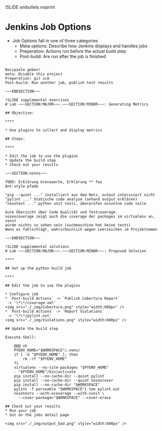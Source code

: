 !SLIDE smbullets noprint
# Jenkins Job Options
* Job Options fall in one of three categories
  - Meta options: Describe how Jenkins displays and handles jobs
  - Preperation: Actions run before the actual build step
  - Post-build: Are run after the job is finished

~~~SECTION:notes~~~

Beispiele geben!
meta: Disable this project
Preperation: git scm
Post-build: Run another job, publish test results

~~~ENDSECTION~~~

!SLIDE supplemental exercises
# Lab ~~~SECTION:MAJOR~~~.~~~SECTION:MINOR~~~: Generating Metrics

## Objective:

****

* Use plugins to collect and display metrics

## Steps:

****

* Edit the job to use the plugins
* Update the build step
* Check out your results

~~~SECTION:notes~~~

TODO: Erklärung Grenzwerte, Erklärung ** foo
Ant-style pfade 

"pip --quiet ..." installiert aus dem Netz, output interssiert nicht
"pylint ..." Statische code analyse (anhand output erklären)
"nosetest ..." python unit tests, überprüfen einzelne code teile

Gute Übersicht über Code Qualität und Testcoverage.  
nosexcoverage zeigt auch die coverage der packages im virtualenv an, sonst
würde nichts zu sehen sein (suchmaschine hat keine tests)
Wenn es fehlschlägt, wahrscheinlich wegen Leerzeichen im Projektnamen

~~~ENDSECTION~~~

!SLIDE supplemental solutions
# Lab ~~~SECTION:MAJOR~~~.~~~SECTION:MINOR~~~: Proposed Solution

****

## Set up the python build job

****

## Edit the job to use the plugins

* Configure job
* `Post-build Actions` -> `Publish Cobertura Report`  
 -> '\*\*/coverage.xml'  
<img src="./_img/Cobertura.png" style="width:600px" />
* `Post-build Actions` -> `Report Violations`  
 -> '\*\*/pylint.out'  
<img src="./_img/Violations.png" style="width:600px" />

## Update the build step

Execute Shell:

    @@@ sh
    PYENV_HOME="$WORKSPACE"/.venv/ 
    if [ -d "$PYENV_HOME" ]; then
        rm -rf "$PYENV_HOME"
    fi  
    virtualenv --no-site-packages "$PYENV_HOME"
    . "$PYENV_HOME"/bin/activate
    pip install --no-cache-dir --quiet pylint
    pip install --no-cache-dir --quiet nosexcover
    pip install --no-cache-dir "$WORKSPACE"
    pylint -f parseable "$WORKSPACE"| tee pylint.out
    nosetests --with-xcoverage --with-xunit \
      --cover-package="$WORKSPACE" --cover-erase

## Check out your results
* Run your job
* Got on the jobs detail page

<img src="./_img/output_bad.png" style="width:600px" />
